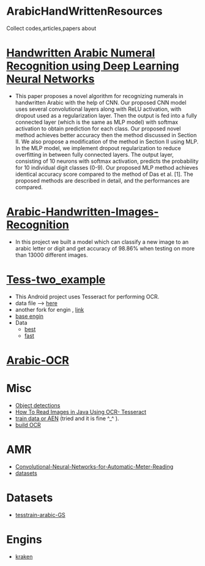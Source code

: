 # ArabicHandWrittenResources
Collect codes,articles,papers about 

# [Handwritten Arabic Numeral Recognition using Deep Learning Neural Networks](https://arxiv.org/pdf/1702.04663.pdf)
- This paper proposes a novel algorithm for recognizing
numerals in handwritten Arabic with the help of CNN. Our
proposed CNN model uses several convolutional layers along
with ReLU activation, with dropout used as a regularization
layer. Then the output is fed into a fully connected layer
(which is the same as MLP model) with softmax activation to
obtain prediction for each class. Our proposed novel method
achieves better accuracy then the method discussed in Section
II. We also propose a modification of the method in Section
II using MLP. In the MLP model, we implement dropout
regularization to reduce overfitting in between fully connected
layers. The output layer, consisting of 10 neurons with softmax
activation, predicts the probability for 10 individual digit
classes (0-9). Our proposed MLP method achieves identical
accuracy score compared to the method of Das et al. [1].
The proposed methods are described in detail, and the performances are compared.


# [Arabic-Handwritten-Images-Recognition](https://github.com/AmrHendy/Arabic-Handwritten-Images-Recognition) 
- In this project we built a model which can classify a new image to an arabic letter or digit and get accuracy of 98.86% when testing on more than 13000 different images.

# [Tess-two_example](https://github.com/ashomokdev/Tess-two_example)
- This Android project uses Tesseract for performing OCR.
- data file --> [here](https://github.com/tesseract-ocr/tessdata/blob/3.04.00/ara.traineddata)
- another fork for engin , [link](https://github.com/alexcohn/tess-two)
- [ base engin](https://github.com/tesseract-ocr/tesseract)
- Data
  - [best](https://github.com/tesseract-ocr/tessdata_best)
  - [fast](https://github.com/tesseract-ocr/tessdata_fast)
  
# [Arabic-OCR](https://github.com/HusseinYoussef/Arabic-OCR)

# Misc
- [Object detections](https://www.youtube.com/watch?v=Rgpfk6eYxJA)
- [How To Read Images in Java Using OCR- Tesseract](https://www.youtube.com/watch?v=5DqW9KP-aQo)
- [train data or AEN](https://github.com/ahmed-tea/tessdata_Arabic_Numbers) (tried and it is fine ^_^ ).
- [build OCR](https://medium.com/saarthi-ai/how-to-build-your-own-ocr-a5bb91b622ba)

# AMR 
- [Convolutional-Neural-Networks-for-Automatic-Meter-Reading](https://amds123.github.io/2019/02/25/Convolutional-Neural-Networks-for-Automatic-Meter-Reading)
- [datasets](https://web.inf.ufpr.br/vri/databases/ufpr-amr/license-agreement/)

# Datasets 
- [tesstrain-arabic-GS](https://github.com/Shreeshrii/tesstrain-arabic-GS)

# Engins 
- [kraken](https://github.com/mittagessen/kraken)
